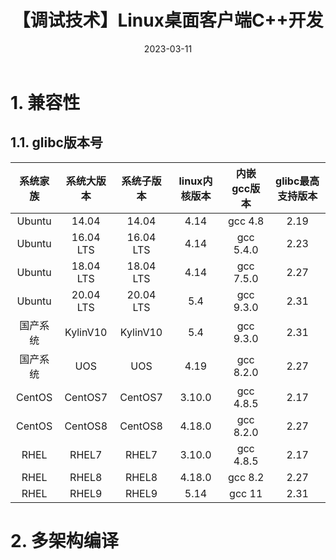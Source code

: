 ﻿---
layout: post
title: 【调试技术】Linux桌面客户端C++开发
date: 2023-03-11
tags: Linux
---

# 1. 兼容性

## 1.1. glibc版本号

|系统家族	|系统大版本	|系统子版本	|linux内核版本	|内嵌gcc版本	|glibc最高支持版本|
|:---------:|:--------:|:--------:|:------------:|:-------------:|:---------------:|
|Ubuntu	|14.04	|14.04	|4.14	|gcc 4.8|	2.19|
|Ubuntu	|16.04 LTS	|16.04 LTS	|4.14	|gcc 5.4.0|	2.23|
|Ubuntu|18.04 LTS	|18.04 LTS|	4.14	|gcc 7.5.0|	2.27|
|Ubuntu|20.04 LTS	|20.04 LTS	|5.4|	gcc 9.3.0|	2.31|
|国产系统	|KylinV10	|KylinV10|	5.4|	gcc 9.3.0	|2.31|
|国产系统|UOS|	UOS	|4.19|	gcc 8.2.0|	2.27|
|CentOS	|CentOS7|	CentOS7|	3.10.0	|gcc 4.8.5	|2.17|
|CentOS|CentOS8|	CentOS8|	4.18.0	|gcc 8.2.0	|2.27|
|RHEL	|RHEL7|	RHEL7	|3.10.0	|gcc 4.8.5	|2.17|
|RHEL|RHEL8	|RHEL8|	4.18.0|	gcc 8.2	|2.27|
|RHEL|RHEL9	|RHEL9|	5.14|	gcc 11	|2.31|

# 2. 多架构编译

